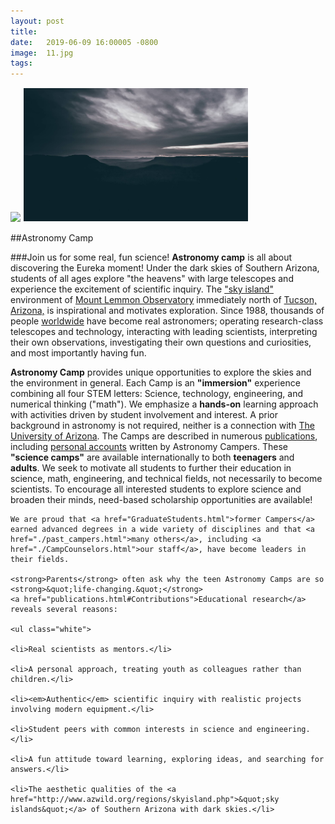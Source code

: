 ```yaml
---
layout: post
title:  
date:   2019-06-09 16:00005 -0800
image:  11.jpg
tags:   
---
```

![]({{site.baseurl}}/img/11.jpg)
<a href="img/11.jpg"><img alt="Astronomy Camp 2019: Continuing to inspire through authentic exploration." title="Come explore the skies with students from around the world. (Image from Apollo 15; July 26, 1971)" src="img/11.jpg" style="width:359px; height:213px; border:1px solid white; float:center;"/></a>

##Astronomy Camp

###Join us for some real, fun science!
**Astronomy camp** is all about discovering the Eureka moment! Under the dark skies of Southern Arizona, students of all ages explore &quot;the heavens&quot; with large telescopes and experience the excitement of scientific inquiry. The <a href="http://www.azwild.org/regions/skyisland.php">&quot;sky island&quot;</a> environment of  <a href="./pages/lemmon.html">Mount Lemmon Observatory</a> immediately north of <a href="http://www.visittucson.org/visitor/about/">Tucson, Arizona,</a> is inspirational and motivates exploration. Since 1988, thousands of people <a href="./images/US&World2014.jpg">worldwide</a> have become real astronomers; operating research-class telescopes and technology, interacting with leading scientists, interpreting their own observations, investigating their own questions and curiosities, and most importantly having fun.

<strong>Astronomy Camp</strong> provides unique opportunities to explore the skies and the environment in general.  Each Camp is an <strong>&quot;immersion&quot;</strong> experience combining all four STEM letters: Science, technology, engineering, and numerical thinking ("math"). We emphasize a <strong>hands-on</strong> learning approach with activities driven by student involvement and interest. A prior background in astronomy is not required, neither is a connection with <a href="http://www.arizona.edu">The University of Arizona</a>.  The Camps are described in numerous <a href="./publications.html">publications</a>, including <a href="./publications.html#Camper_Articles">personal accounts</a> written by Astronomy Campers. 
	These <strong>&quot;science camps&quot;</strong> are available internationally to both <strong>teenagers</strong> and <strong>adults</strong>. We seek to motivate all students to further their education in science, math, engineering, and technical fields, not necessarily to become scientists. To encourage all interested students to explore science and broaden their minds, need-based scholarship opportunities are available!

 	We are proud that <a href="GraduateStudents.html">former Campers</a> earned advanced degrees in a wide variety of disciplines and that <a href="./past_campers.html">many others</a>, including <a href="./CampCounselors.html">our staff</a>, have become leaders in their fields.
	    
	<strong>Parents</strong> often ask why the teen Astronomy Camps are so <strong>&quot;life-changing.&quot;</strong> 
	<a href="publications.html#Contributions">Educational research</a> reveals several reasons:   

	<ul class="white">
	       
	<li>Real scientists as mentors.</li>
	       
	<li>A personal approach, treating youth as colleagues rather than children.</li>
	 
	<li><em>Authentic</em> scientific inquiry with realistic projects involving modern equipment.</li>
		
	<li>Student peers with common interests in science and engineering.</li>
	      
	<li>A fun attitude toward learning, exploring ideas, and searching for answers.</li>
	      
	<li>The aesthetic qualities of the <a href="http://www.azwild.org/regions/skyisland.php">&quot;sky islands&quot;</a> of Southern Arizona with dark skies.</li>
